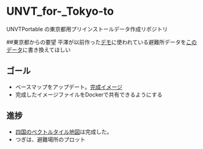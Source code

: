 # UNVT_for-_Tokyo-to
UNVTPortable の東京都用プリインストールデータ作成リポジトリ

##東京都からの要望 
平澤が以前作った[デモ](https://furuhashilab.github.io/URBAN-DATA-CHALLENGE/)に使われている避難所データを[このデータ](https://catalog.data.metro.tokyo.lg.jp/dataset/t000003d0000000093?fbclid=IwAR161ryLVT9inlhWamjFwn8G_MFvCO49x17cdQbehiSHiKItGPD62N6ErZ4)に書き換えてほしい

## ゴール
- ベースマップをアップデート。[完成イメージ](https://yuiseki.github.io/vector-tile-builder/)
- 完成したイメージファイルをDockerで共有できるようにする

## 進捗
- [四国のベクトルタイル地図](https://shogohirasawa.github.io/vector-tile-builder/)は完成した。
- つぎは、避難場所のプロット
